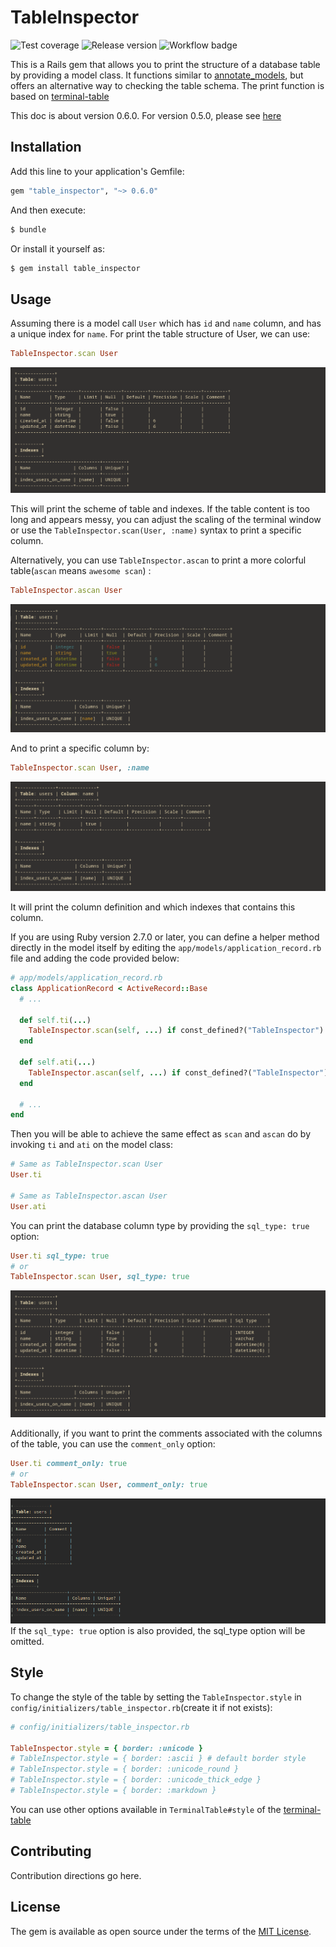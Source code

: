# TableInspector
![Test coverage](https://img.shields.io/badge/Test_coverage-99.65%25-green)
![Release version](https://img.shields.io/badge/Release-v0.6.0-green)
![Workflow badge](https://github.com/otorain/table_inspector/actions/workflows/run_test.yml/badge.svg)

This is a Rails gem that allows you to print the structure of a database table by providing a model class.
It functions similar to [annotate_models](https://github.com/ctran/annotate_models), but offers an alternative way to checking the table schema.
The print function is based on [terminal-table](https://github.com/tj/terminal-table)

This doc is about version 0.6.0. For version 0.5.0, please see [here](https://github.com/otorain/table_inspector/tree/v0.5.5)

## Installation
Add this line to your application's Gemfile:

```ruby
gem "table_inspector", "~> 0.6.0"
```

And then execute:
```bash
$ bundle
```

Or install it yourself as:
```bash
$ gem install table_inspector
```

## Usage
Assuming there is a model call `User` which has `id` and `name` column, and has a unique index for `name`.
For print the table structure of User, we can use: 
```ruby
TableInspector.scan User
```

![TableInspect scan table](/img/table_inspector_scan_table_3.png)

This will print the scheme of table and indexes. 
If the table content is too long and appears messy, you can adjust the scaling of the terminal window or use the `TableInspector.scan(User, :name)` syntax to print a specific column. 

Alternatively, you can use `TableInspector.ascan` to print a more colorful table(`ascan` means `awesome scan`) :
```ruby
TableInspector.ascan User
```
![TableInspect ascan table](/img/table_inspector_ascan_table_3.png)

And to print a specific column by:

```ruby
TableInspector.scan User, :name
```
![Table Inspector scan column](/img/table_inspector_scan_column_3.png)

It will print the column definition and which indexes that contains this column.

If you are using Ruby version 2.7.0 or later, you can define a helper method directly in the model itself by editing the `app/models/application_record.rb` file and adding the code provided below:
```ruby
# app/models/application_record.rb
class ApplicationRecord < ActiveRecord::Base
  # ...

  def self.ti(...)
    TableInspector.scan(self, ...) if const_defined?("TableInspector")
  end

  def self.ati(...)
    TableInspector.ascan(self, ...) if const_defined?("TableInspector")
  end
  
  # ...
end
```
Then you will be able to achieve the same effect as `scan` and `ascan` do by invoking `ti` and `ati` on the model class:

```ruby
# Same as TableInspector.scan User
User.ti

# Same as TableInspector.ascan User
User.ati
```

You can print the database column type by providing the `sql_type: true` option:
```ruby
User.ti sql_type: true
# or 
TableInspector.scan User, sql_type: true
```
![Table Inspector scan table column with sql type](/img/table_inspector_scan_table_with_sql_type_3.png)

Additionally, if you want to print the comments associated with the columns of the table, you can use the `comment_only` option:
```ruby
User.ti comment_only: true
# or
TableInspector.scan User, comment_only: true
```
![Table Inspector scan table comment only](/img/table_inspector_scan_table_comment_only.png)
If the `sql_type: true` option is also provided, the sql_type option will be omitted.

## Style
To change the style of the table by setting the `TableInspector.style` in `config/initializers/table_inspector.rb`(create it if not exists): 
```ruby
# config/initializers/table_inspector.rb

TableInspector.style = { border: :unicode }
# TableInspector.style = { border: :ascii } # default border style
# TableInspector.style = { border: :unicode_round }
# TableInspector.style = { border: :unicode_thick_edge } 
# TableInspector.style = { border: :markdown }
```
You can use other options available in `TerminalTable#style` of the [terminal-table](https://github.com/tj/terminal-table) 

## Contributing
Contribution directions go here.

## License
The gem is available as open source under the terms of the [MIT License](https://opensource.org/licenses/MIT).
